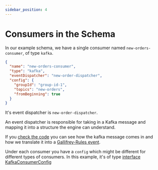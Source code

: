 ```yaml
---
sidebar_position: 4
---
```

# Consumers in the Schema

In our example schema, we have a single consumer named `new-orders-consumer`, of type `kafka`. 

```json
{
  "name": "new-orders-consumer",
  "type": "kafka",
  "eventDispatcher": "new-order-dispatcher",
  "config": {
    "groupId": "group-id-1",
    "topics": "new-orders",
    "fromBeginning": true
  }
}
```

It's event dispatcher is `new-order-dispatcher`. 

An event dispatcher is responsible for taking in a Kafka message and mapping it into a structure the engine can understand.

If you [check the code](https://github.com/ralphv/gallifrey-rules-sample/blob/main/src/modules/providers/NewOrdersDispatcher.ts#L16) you can see how the kafka message comes in and how we translate it into a [Gallifrey-Rules event](https://github.com/ralphv/gallifrey-rules/blob/main/src/GallifreyEventType.ts#L4).

Under each consumer you have a `config` which might be different for different types of consumers. In this example, it's of type [interface KafkaConsumerConfig](https://github.com/ralphv/gallifrey-rules/blob/main/src/KafkaConsumer.ts#L309)

